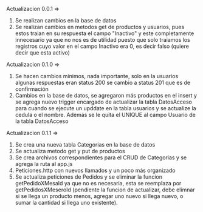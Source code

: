 Actualizacion 0.0.1 => 
1. Se realizan cambios en la base de datos
2. Se realizan cambios en metodos get de productos y usuarios, pues estos traian en su respuesta el
campo "Inactivo" y este completamente innecesario ya que no nos es de utilidad puesto que solo traiamos
los registros cuyo valor en el campo Inactivo era 0, es decir falso (quiere decir que esta activo)

Actualizacion 0.1.0 =>
1. Se hacen cambios mínimos, nada importante, solo en la usuarios algunas respuestas eran status 200
se cambio a status 201 que es de confirmación
2. Cambios en la base de datos, se agregaron más productos en el insert y se agrega nuevo trigger encargado
de actualizar la tabla DatosAcceso para cuando se ejecute un upddate en la tabla usuarios y se actualize la cedula
o el nombre. Además se le quita el UNIQUE al campo Usuario de la tabla DatosAcceso

Actualizacion 0.1.1 =>
1. Se crea una nueva tabla Categorias en la base de datos
2. Se actualiza metodo get y put de productos
3. Se crea archivos correspondientes para el CRUD de Categorias y se agrega la ruta al app.js
4. Peticiones.http con nuevos llamados y un poco más organizado
5. Se actualiza peticiones de Pedidos y se eliminar la funcion getPedidoXMesaId ya que no es necesaria, esta
se reemplaza por getPedidosXMeseroId (pendiente la funcion de actualizar, debe elimnar si se llega un producto
menos, agregar uno nuevo si llega nuevo, o sumar la cantidad si llega uno existente).